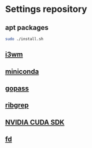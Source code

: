 # Settings repository

## apt packages

```bash
sudo ./install.sh
```

## [i3wm](https://www.youtube.com/watch?v=j1I63wGcvU4)

## [miniconda](https://conda.io/miniconda.html)

## [gopass](https://github.com/justwatchcom/gopass)

## [ribgrep](https://github.com/BurntSushi/ripgrep)

## [NVIDIA CUDA SDK](https://askubuntu.com/questions/967332/how-can-i-install-cuda-9-on-ubuntu-17-10)

## [fd](https://github.com/sharkdp/fd)
